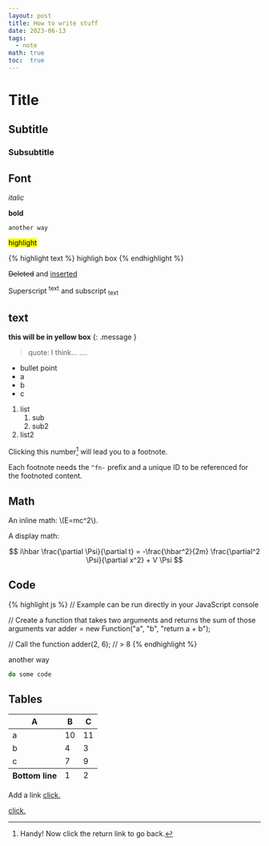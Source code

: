 ```yaml
---
layout: post
title: How to write stuff
date: 2023-06-13
tags: 
  - note
math: true
toc:  true
---
```


# Title
## Subtitle
### Subsubtitle

## Font
_italic_

**bold**

`another way`

<mark>highlight</mark>

{% highlight text %}
highligh box
{% endhighlight %}

<del>Deleted</del> and <ins>inserted</ins> 

Superscript <sup>text</sup> and subscript <sub>text</sub>

## text
**this will be in yellow box**
{: .message }

> quote: I think...
> ....

- bullet point
- a
- b
- c

1. list
   1. sub
   2. sub2
2. list2

Clicking this number[^fn-sample_footnote] will lead you to a footnote.

Each footnote needs the `^fn-` prefix and a unique ID to be referenced for the footnoted content.

[^fn-sample_footnote]: Handy! Now click the return link to go back.
## Math
An inline math: \\\(E=mc^2\\\).

A display math:

$$
i\hbar \frac{\partial \Psi}{\partial t} = -\frac{\hbar^2}{2m}
\frac{\partial^2 \Psi}{\partial x^2} + V \Psi
$$

## Code
{% highlight js %}
// Example can be run directly in your JavaScript console

// Create a function that takes two arguments and returns the sum of those arguments
var adder = new Function("a", "b", "return a + b");

// Call the function
adder(2, 6);
// > 8
{% endhighlight %}

another way
```sh
do some code
```

## Tables
<table>
  <thead>
    <tr>
      <th>A</th>
      <th>B</th>
      <th>C</th>
    </tr>
  </thead>
  <tfoot>
    <tr>
      <th>Bottom line</th>
      <td>1</td>
      <td>2</td>
    </tr>
  </tfoot>
  <tbody>
    <tr>
      <td>a</td>
      <td>10</td>
      <td>11</td>
    </tr>
    <tr>
      <td>b</td>
      <td>4</td>
      <td>3</td>
    </tr>
    <tr>
      <td>c</td>
      <td>7</td>
      <td>9</td>
    </tr>
  </tbody>
</table>


Add a link <a href="https://https://www.google.com/">click.</a>

<a href="link">click.</a>
